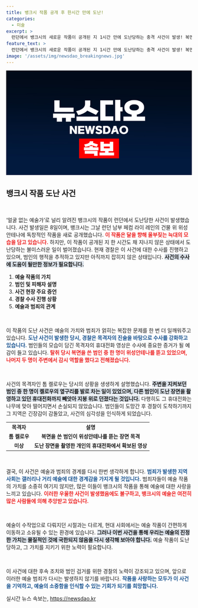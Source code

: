 ```yaml
---
title: 뱅크시 작품 공개 후 한시간 만에 도난!
categories:
  - 미술
excerpt: >
  런던에서 뱅크시의 새로운 작품이 공개된 지 1시간 만에 도난당하는 충격 사건이 발생! 복면을 쓴 범인이 위성안테나에서 그림을 훔치는 장면이 목격자에 의해 촬영됐다. 경찰이 수사 중이다.
feature_text: >
  런던에서 뱅크시의 새로운 작품이 공개된 지 1시간 만에 도난당하는 충격 사건이 발생! 복면을 쓴 범인이 위성안테나에서 그림을 훔치는 장면이 목격자에 의해 촬영됐다. 경찰이 수사 중이다.
image: '/assets/img/newsdao_breakingnews.jpg'
---
```


<p><img src="/assets/img/newsdao_breakingnews.jpg" alt="flaretime 속보" /></p>

<h2 data-ke-size="size26">뱅크시 작품 도난 사건</h2>

<p data-ke-size="size16">&nbsp;</p>

<p>‘얼굴 없는 예술가’로 널리 알려진 뱅크시의 작품이 런던에서 도난당한 사건이 발생했습니다. 사건 발생일은 8일이며, 뱅크시는 그날 런던 남부 페컴 라이 레인의 건물 위 위성안테나에 독창적인 작품을 새로 공개했습니다. <b><span style="color: #ee2323;">이 작품은 달을 향해 울부짖는 늑대의 모습을 담고 있습니다.</span></b> 하지만, 이 작품이 공개된 지 한 시간도 채 지나지 않은 상태에서 도난당하는 불미스러운 일이 벌어졌습니다. 현재 경찰은 이 사건에 대한 수사를 진행하고 있으며, 범인의 행적을 추적하고 있지만 아직까지 잡히지 않은 상태입니다. <b><span style="background-color: #21538527;">사건의 수사에 도움이 될만한 정보가 필요합니다.</span></b> </p>

<ol>
    <li><b>예술 작품의 가치</b></li>
    <li><b>범인 및 피해자 설명</b></li>
    <li><b>사건 현장 주요 증언</b></li>
    <li><b>경찰 수사 진행 상황</b></li>
    <li><b>예술과 범죄의 관계</b></li>
</ol>

<p data-ke-size="size16">&nbsp;</p>

<p>이 작품의 도난 사건은 예술의 가치와 범죄가 얽히는 복잡한 문제를 한 번 더 일깨워주고 있습니다. <b><span style="color: #1a5490;">도난 사건이 발생한 당시, 경찰은 목격자의 진술을 바탕으로 수사를 강화하고 있습니다.</span></b> 범인들의 모습이 담긴 목격자의 휴대전화 영상은 수사에 중요한 증거가 될 예감이 들고 있습니다. <b><span style="color: #ee2323;">탈취 당시 복면을 쓴 범인 중 한 명이 위성안테나를 뜯고 있었으며, 나머지 두 명이 주변에서 감시 역할을 했다고 전해졌습니다.</span></b></p>

<p data-ke-size="size16">&nbsp;</p>

<p>사건의 목격자인 톰 켈로우는 당시의 상황을 생생하게 설명했습니다. <b><span style="background-color: #21538527;">주변을 지켜보던 범인 중 한 명이 켈로우의 옆구리를 발로 차는 일이 있었으며, 다른 범인이 도난 장면을 촬영하고 있던 휴대전화까지 빼앗아 지붕 위로 던졌다는 것입니다.</span></b> 다행히도 그 휴대전화는 나무에 맞아 떨어지면서 손실되지 않았습니다. 범인들이 도망간 후 경찰이 도착하기까지 그 지역은 긴장감이 감돌았고, 사건의 심각성을 인식하게 되었습니다. </p>

<table>
    <tr>
        <td style="text-align: center; height: 17px;"><b>목격자</b></td>
        <td style="text-align: center; height: 17px;"><b>설명</b></td>
    </tr>
    <tr>
        <td style="text-align: center; height: 17px;"><b>톰 켈로우</b></td>
        <td style="text-align: center; height: 17px;"><b>복면을 쓴 범인이 위성안테나를 뜯는 장면 목격</b></td>
    </tr>
    <tr>
        <td style="text-align: center; height: 17px;"><b>미상</b></td>
        <td style="text-align: center; height: 17px;"><b>도난 장면을 촬영한 개인의 휴대전화에서 확보된 영상</b></td>
    </tr>
</table>

<p data-ke-size="size16">&nbsp;</p>

<p>결국, 이 사건은 예술과 범죄의 경계를 다시 한번 생각하게 합니다. <b><span style="color: #1a5490;">범죄가 발생한 지역 사회는 갤러리나 거리 예술에 대한 경계감을 가지게 될 것입니다.</span></b> 범죄자들이 예술 작품의 가치를 소중히 여기지 않지만, 많은 이들이 뱅크시의 작품을 통해 예술에 대한 사랑을 느끼고 있습니다. <b><span style="color: #ee2323;">이러한 우울한 사건이 발생했음에도 불구하고, 뱅크시의 예술은 여전히 많은 사람들에 의해 추앙받고 있습니다.</span></b></p>

<p data-ke-size="size16">&nbsp;</p>

<p>예술이 수작업으로 다뤄지던 시절과는 다르게, 현대 사회에서는 예술 작품이 간편하게 이동하고 소유될 수 있는 환경에 있습니다. <b><span style="background-color: #21538527;">그러나 이번 사건을 통해 우리는 예술의 진정한 가치는 물질적인 것에 국한되지 않음을 다시 생각해 보아야 합니다.</span></b> 예술 작품이 도난당하고, 그 가치를 지키기 위한 노력이 필요합니다. </p>

<p data-ke-size="size16">&nbsp;</p>

<p>이 사건에 대한 후속 조치와 범인 검거를 위한 경찰의 노력이 강조되고 있으며, 앞으로 이러한 예술 범죄가 다시는 발생하지 않기를 바랍니다. <b><span style="color: #1a5490;">작품을 사랑하는 모두가 이 사건을 기억하고, 예술의 소중함을 인식할 수 있는 기회가 되기를 희망합니다.</span></b></p>
실시간 뉴스 속보는, <a href="https://newsdao.kr" rel="dofollow">https://newsdao.kr</a>


